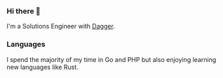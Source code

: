 ### Hi there 👋

I'm a Solutions Engineer with [Dagger](https://dagger.io). 

### Languages

I spend the majority of my time in Go and PHP but also enjoying learning new languages like Rust.

